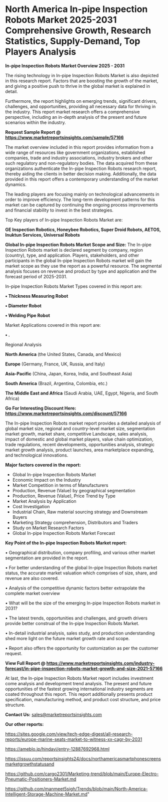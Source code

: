 # North America In-pipe Inspection Robots Market 2025-2031 Comprehensive Growth, Research Statistics, Supply-Demand,  Top Players Analysis

<Strong> In-pipe Inspection Robots Market Overview 2025 - 2031</strong>

The rising technology in In-pipe Inspection Robots Market is also depicted in this research report. Factors that are boosting the growth of the market, and giving a positive push to thrive in the global market is explained in detail.

Furthermore, the report highlights on emerging trends, significant drivers, challenges, and opportunities, providing all necessary data for thriving in the industry. This report market research offers a comprehensive perspective, including an in-depth analysis of the present and future scenarios within the industry.

<strong>Request Sample Report @ <a href=https://www.marketreportsinsights.com/sample/57166>https://www.marketreportsinsights.com/sample/57166</a></strong>

The market overview included in this report provides information from a wide range of resources like government organizations, established companies, trade and industry associations, industry brokers and other such regulatory and non-regulatory bodies. The data acquired from these organizations authenticate the In-pipe Inspection Robots research report, thereby aiding the clients in better decision making. Additionally, the data provided in this report offers a contemporary understanding of the market dynamics.

The leading players are focusing mainly on technological advancements in order to improve efficiency. The long-term development patterns for this market can be captured by continuing the ongoing process improvements and financial stability to invest in the best strategies.

Top Key players of In-pipe Inspection Robots Market are:

<strong>GE Inspection Robotics, Honeybee Robotics, Super Droid Robots, AETOS, Inuktun Services, Universal Robots</strong>

<strong><b>Global In-pipe Inspection Robots Market Scope and Size:</b></strong>
The In-pipe Inspection Robots market is declared segment by company, region (country), type, and application. Players, stakeholders, and other participants in the global In-pipe Inspection Robots market will gain the market scope as they use the report as a powerful resource. The segmental analysis focuses on revenue and product by type and application and the forecast period of 2025-2031.

In-pipe Inspection Robots Market Types covered in this report are:

<strong>• Thickness Measuring Robot

• Diameter Robot

• Welding Pipe Robot</strong>

Market Applications covered in this report are:

<strong>• .</strong> 

Regional Analysis

<strong>North America</strong> (the United States, Canada, and Mexico)

<strong>Europe</strong> (Germany, France, UK, Russia, and Italy)

<strong>Asia-Pacific</strong> (China, Japan, Korea, India, and Southeast Asia)

<strong>South America</strong> (Brazil, Argentina, Colombia, etc.)

<strong>The Middle East and Africa</strong> (Saudi Arabia, UAE, Egypt, Nigeria, and South Africa)

<strong>Go For Interesting Discount Here: <a href=https://www.marketreportsinsights.com/discount/57166>https://www.marketreportsinsights.com/discount/57166</a></strong>

The In-pipe Inspection Robots market report provides a detailed analysis of global market size, regional and country-level market size, segmentation market growth, market share, competitive Landscape, sales analysis, impact of domestic and global market players, value chain optimization, trade regulations, recent developments, opportunities analysis, strategic market growth analysis, product launches, area marketplace expanding, and technological innovations.

<strong><b>Major factors covered in the report:</b></strong>
<ul>
  <li>Global In-pipe Inspection Robots Market </li>
  <li>Economic Impact on the Industry</li>
  <li>Market Competition in terms of Manufacturers</li>
  <li>Production, Revenue (Value) by geographical segmentation</li>
  <li>Production, Revenue (Value), Price Trend by Type</li>
  <li>Market Analysis by Application</li>
  <li>Cost Investigation</li>
  <li>Industrial Chain, Raw material sourcing strategy and Downstream Buyers</li>
  <li>Marketing Strategy comprehension, Distributors and Traders</li>
  <li>Study on Market Research Factors</li>
  <li>Global In-pipe Inspection Robots Market Forecast</li>
</ul>

<strong><b>Key Point of the In-pipe Inspection Robots Market report:</b></strong>

• Geographical distribution, company profiling, and various other market segmentation are provided in the report.

• For better understanding of the global In-pipe Inspection Robots market status, the accurate market valuation which comprises of size, share, and revenue are also covered.

• Analysis of the competitive dynamic factors better extrapolate the complete market overview

• What will be the size of the emerging In-pipe Inspection Robots market in 2031?

• The latest trends, opportunities and challenges, and growth drivers provide better construal of the In-pipe Inspection Robots Market.

• In-detail industrial analysis, sales study, and production understanding shed more light on the future market growth rate and scope.

• Report also offers the opportunity for customization as per the customer request.

<strong><b>View Full Report @ <a href=https://www.marketreportsinsights.com/industry-forecast/in-pipe-inspection-robots-market-growth-and-size-2021-57166>https://www.marketreportsinsights.com/industry-forecast/in-pipe-inspection-robots-market-growth-and-size-2021-57166</a></b></strong>


At last, the In-pipe Inspection Robots Market report includes investment come analysis and development trend analysis. The present and future opportunities of the fastest growing international industry segments are coated throughout this report. This report additionally presents product specification, manufacturing method, and product cost structure, and price structure.

<strong>Contact Us:</strong>
sales@marketreportsinsights.com

<strong>Our other reports:</strong>

<a href=https://sites.google.com/view/tech-edge-digest/all-research-reports/europe-marine-seats-market-to-witness-xx-cagr-by-2031>https://sites.google.com/view/tech-edge-digest/all-research-reports/europe-marine-seats-market-to-witness-xx-cagr-by-2031</a>

<a href=https://ameblo.jp/hindavi/entry-12887692968.html>https://ameblo.jp/hindavi/entry-12887692968.html</a>

<a href=https://issuu.com/reportsinsights24/docs/northamericasmartphonescreensmarketgrowthstatusand>https://issuu.com/reportsinsights24/docs/northamericasmartphonescreensmarketgrowthstatusand</a>

<a href=https://github.com/cargo2301/Marketing-trend/blob/main/Europe-Electro-Pneumatic-Positioners-Market.md>https://github.com/cargo2301/Marketing-trend/blob/main/Europe-Electro-Pneumatic-Positioners-Market.md</a>

<a href=https://github.com/manmeet5sigh/Trends/blob/main/North-America-Intelligent-Storage-Machine-Market.md>https://github.com/manmeet5sigh/Trends/blob/main/North-America-Intelligent-Storage-Machine-Market.md</a>"
